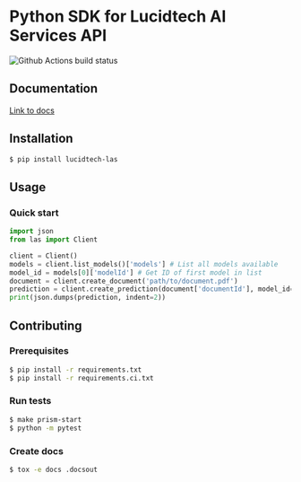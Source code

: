 # Python SDK for Lucidtech AI Services API

![Github Actions build status](https://github.com/LucidtechAI/las-sdk-python/workflows/main/badge.svg)

## Documentation

[Link to docs](https://docs.cradl.ai/python-docs/index.html)

## Installation

```bash
$ pip install lucidtech-las
```

## Usage

### Quick start

```python
import json
from las import Client

client = Client()
models = client.list_models()['models'] # List all models available
model_id = models[0]['modelId'] # Get ID of first model in list
document = client.create_document('path/to/document.pdf')
prediction = client.create_prediction(document['documentId'], model_id=model_id)
print(json.dumps(prediction, indent=2))
```

## Contributing

### Prerequisites

```bash
$ pip install -r requirements.txt
$ pip install -r requirements.ci.txt
```

### Run tests

```bash
$ make prism-start
$ python -m pytest
```

### Create docs

```bash
$ tox -e docs .docsout
```
